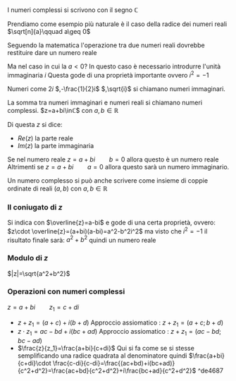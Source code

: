 I numeri complessi si scrivono con il segno $ℂ$ 

Prendiamo come esempio più naturale è il caso della radice dei numeri reali 
$\sqrt[n]{a}\qquad a\geq 0$

Seguendo la matematica l'operazione tra due numeri reali dovrebbe restituire dare un numero reale

Ma nel caso in cui la $a < 0$?
In questo caso è necessario introdurre l'unità immaginaria $i$
Questa gode di una proprietà importante ovvero $i^2=-1$

Numeri come $2i$ $,-\frac{1}{2}i$ $,\sqrt{i}$ si chiamano numeri immaginari.

La somma tra numeri immaginari e numeri reali si chiamano numeri complessi.
$z=a+bi\inℂ$ con $a,b\in ℝ$

Di questa $z$ si dice:
- $Re(z)$ la parte reale
- $Im(z)$ la parte immaginaria

Se nel numero reale $z=a+bi\qquad b=0$ allora questo è un numero reale
Altrimenti se $z=a+bi\qquad a=0$ allora questo sarà un numero immaginario.

Un numero complesso si può anche scrivere come insieme di coppie ordinate di reali $(a,b)$ con $a,b\in ℝ$
### Il coniugato di $z$
Si indica con $\overline{z}=a-bi$ e gode di una certa proprietà, ovvero:
$z\cdot \overline{z}=(a+bi)(a-bi)=a^2-b^2i^2$ ma visto che $i^2=-1$ il risultato finale sarà:
$a^2+b^2$ quindi un numero reale

### Modulo di $z$

$|z|=\sqrt{a^2+b^2}$

### Operazioni con numeri complessi
$z=a+bi\qquad z_1=c+di$
- $z+z_1=(a+c)+i(b+d)$
  Approccio assiomatico : $z + z_1 = (a + c ; b + d)$
- $z\cdot z_1=ac-bd+i(bc+ad)$
  Approccio assiomatico : $z+z_1= (ac - bd ; bc - ad)$
- $\frac{z}{z_1}=\frac{a+bi}{c+di}$ Qui si fa come se si stesse semplificando una radice quadrata al denominatore quindi $\frac{a+bi}{c+di}\cdot \frac{c-di}{c-di}=\frac{(ac+bd)+i(bc+ad)}{c^2+d^2}=\frac{ac+bd}{c^2+d^2}+i\frac{bc+ad}{c^2+d^2}$ ^de4687